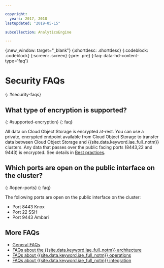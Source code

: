 ```yaml
---

copyright:
  years: 2017, 2018
lastupdated: "2019-05-15"

subcollection: AnalyticsEngine

---
```

{:new_window: target="_blank"}
{:shortdesc: .shortdesc}
{:codeblock: .codeblock}
{:screen: .screen}
{:pre: .pre}
{:faq: data-hd-content-type='faq'}


# Security FAQs
{: #security-faqs}

## What type of encryption is supported?
{: #supported-encryption}
{: faq}

All data on Cloud Object Storage is encrypted at-rest. You can use a private, encrypted endpoint available from Cloud Object Storage to  transfer data between Cloud Object Storage and {{site.data.keyword.iae_full_notm}} clusters. Any data that passes over the public facing ports (8443,22 and 9443) is encrypted. See details in [Best practices](/docs/services/AnalyticsEngine?topic=AnalyticsEngine-best-practices#cos-encryption).

## Which ports are open on the public interface on the cluster?
{: #open-ports}
{: faq}

The following ports are open on the public interface on the
cluster:

- Port 8443 Knox
- Port 22 SSH
- Port 9443 Ambari

## More FAQs

- [General FAQs](/docs/services/AnalyticsEngine?topic=AnalyticsEngine-general-faqs)
- [FAQs about the {{site.data.keyword.iae_full_notm}} architecture](/docs/services/AnalyticsEngine?topic=AnalyticsEngine-faqs-architecture)
- [FAQs about {{site.data.keyword.iae_full_notm}} operations](/docs/services/AnalyticsEngine?topic=AnalyticsEngine-operations-faqs)
- [FAQs about {{site.data.keyword.iae_full_notm}} integration](/docs/services/AnalyticsEngine?topic=AnalyticsEngine-integration-faqs)
